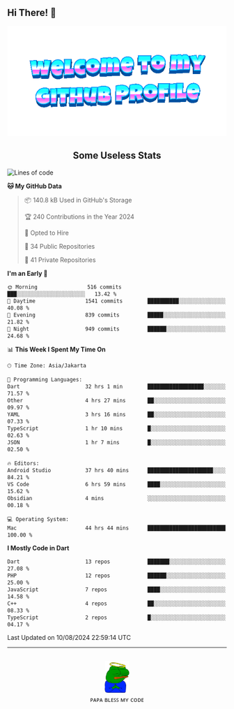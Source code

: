 ## Hi There! 👋

<div align="center">
	<img src="https://raw.githubusercontent.com/deogw/deogw/main/assets/welkom.gif" alt="welkom to my github profile">
	<br>
</div>
<h2 style="text-align:center">Some Useless Stats</h3>

<!--START_SECTION:waka-->
![Lines of code](https://img.shields.io/badge/From%20Hello%20World%20I%27ve%20Written-11.3%20million%20lines%20of%20code-blue)

**🐱 My GitHub Data** 

> 📦 140.8 kB Used in GitHub's Storage 
 > 
> 🏆 240 Contributions in the Year 2024
 > 
> 💼 Opted to Hire
 > 
> 📜 34 Public Repositories 
 > 
> 🔑 41 Private Repositories 
 > 
**I'm an Early 🐤** 

```text
🌞 Morning                516 commits         ███░░░░░░░░░░░░░░░░░░░░░░   13.42 % 
🌆 Daytime                1541 commits        ██████████░░░░░░░░░░░░░░░   40.08 % 
🌃 Evening                839 commits         █████░░░░░░░░░░░░░░░░░░░░   21.82 % 
🌙 Night                  949 commits         ██████░░░░░░░░░░░░░░░░░░░   24.68 % 
```


📊 **This Week I Spent My Time On** 

```text
🕑︎ Time Zone: Asia/Jakarta

💬 Programming Languages: 
Dart                     32 hrs 1 min        ██████████████████░░░░░░░   71.57 % 
Other                    4 hrs 27 mins       ██░░░░░░░░░░░░░░░░░░░░░░░   09.97 % 
YAML                     3 hrs 16 mins       ██░░░░░░░░░░░░░░░░░░░░░░░   07.33 % 
TypeScript               1 hr 10 mins        █░░░░░░░░░░░░░░░░░░░░░░░░   02.63 % 
JSON                     1 hr 7 mins         █░░░░░░░░░░░░░░░░░░░░░░░░   02.50 % 

🔥 Editors: 
Android Studio           37 hrs 40 mins      █████████████████████░░░░   84.21 % 
VS Code                  6 hrs 59 mins       ████░░░░░░░░░░░░░░░░░░░░░   15.62 % 
Obsidian                 4 mins              ░░░░░░░░░░░░░░░░░░░░░░░░░   00.18 % 

💻 Operating System: 
Mac                      44 hrs 44 mins      █████████████████████████   100.00 % 
```

**I Mostly Code in Dart** 

```text
Dart                     13 repos            ███████░░░░░░░░░░░░░░░░░░   27.08 % 
PHP                      12 repos            ██████░░░░░░░░░░░░░░░░░░░   25.00 % 
JavaScript               7 repos             ████░░░░░░░░░░░░░░░░░░░░░   14.58 % 
C++                      4 repos             ██░░░░░░░░░░░░░░░░░░░░░░░   08.33 % 
TypeScript               2 repos             █░░░░░░░░░░░░░░░░░░░░░░░░   04.17 % 
```




 Last Updated on 10/08/2024 22:59:14 UTC
<!--END_SECTION:waka-->
---
<div align="center">
    <br>
    <a href="https://bit.ly/3A2g5zU">
        <img src="https://raw.githubusercontent.com/deogw/deogw/main/assets/papabless.png"
            alt="welkom to my github profile" height="75px">
    </a>
    <br>
ᴘᴀᴘᴀ ʙʟᴇꜱꜱ ᴍʏ ᴄᴏᴅᴇ
</div>
